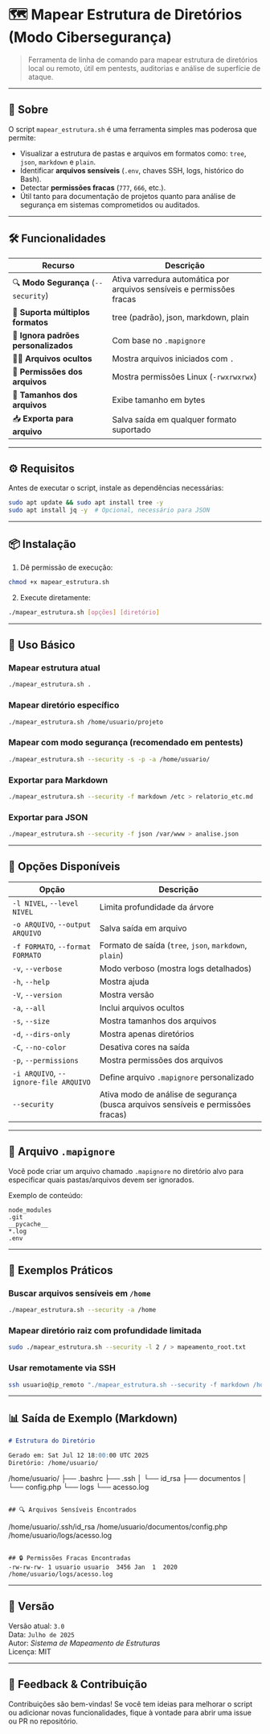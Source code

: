 
# 🗺️ Mapear Estrutura de Diretórios (Modo Cibersegurança)

> Ferramenta de linha de comando para mapear estrutura de diretórios local ou remoto, útil em pentests, auditorias e análise de superfície de ataque.

---

## 📌 Sobre

O script `mapear_estrutura.sh` é uma ferramenta simples mas poderosa que permite:

- Visualizar a estrutura de pastas e arquivos em formatos como: `tree`, `json`, `markdown` e `plain`.
- Identificar **arquivos sensíveis** (`.env`, chaves SSH, logs, histórico do Bash).
- Detectar **permissões fracas** (`777`, `666`, etc.).
- Útil tanto para documentação de projetos quanto para análise de segurança em sistemas comprometidos ou auditados.

---

## 🛠️ Funcionalidades

| Recurso | Descrição |
|--------|-----------|
| 🔍 **Modo Segurança** (`--security`) | Ativa varredura automática por arquivos sensíveis e permissões fracas |
| 📁 **Suporta múltiplos formatos** | tree (padrão), json, markdown, plain |
| 🧠 **Ignora padrões personalizados** | Com base no `.mapignore` |
| 🕵️‍♂️ **Arquivos ocultos** | Mostra arquivos iniciados com `.` |
| 🔐 **Permissões dos arquivos** | Mostra permissões Linux (`-rwxrwxrwx`) |
| 📏 **Tamanhos dos arquivos** | Exibe tamanho em bytes |
| 📥 **Exporta para arquivo** | Salva saída em qualquer formato suportado |

---

## ⚙️ Requisitos

Antes de executar o script, instale as dependências necessárias:

```bash
sudo apt update && sudo apt install tree -y
sudo apt install jq -y  # Opcional, necessário para JSON
```

---

## 📦 Instalação

1. Dê permissão de execução:

```bash
chmod +x mapear_estrutura.sh
```

2. Execute diretamente:

```bash
./mapear_estrutura.sh [opções] [diretório]
```

---

## 🧪 Uso Básico

### Mapear estrutura atual

```bash
./mapear_estrutura.sh .
```

### Mapear diretório específico

```bash
./mapear_estrutura.sh /home/usuario/projeto
```

### Mapear com modo segurança (recomendado em pentests)

```bash
./mapear_estrutura.sh --security -s -p -a /home/usuario/
```

### Exportar para Markdown

```bash
./mapear_estrutura.sh --security -f markdown /etc > relatorio_etc.md
```

### Exportar para JSON

```bash
./mapear_estrutura.sh --security -f json /var/www > analise.json
```

---

## 🧭 Opções Disponíveis

| Opção | Descrição |
|-------|-----------|
| `-l NIVEL`, `--level NIVEL` | Limita profundidade da árvore |
| `-o ARQUIVO`, `--output ARQUIVO` | Salva saída em arquivo |
| `-f FORMATO`, `--format FORMATO` | Formato de saída (`tree`, `json`, `markdown`, `plain`) |
| `-v`, `--verbose` | Modo verboso (mostra logs detalhados) |
| `-h`, `--help` | Mostra ajuda |
| `-V`, `--version` | Mostra versão |
| `-a`, `--all` | Inclui arquivos ocultos |
| `-s`, `--size` | Mostra tamanhos dos arquivos |
| `-d`, `--dirs-only` | Mostra apenas diretórios |
| `-C`, `--no-color` | Desativa cores na saída |
| `-p`, `--permissions` | Mostra permissões dos arquivos |
| `-i ARQUIVO`, `--ignore-file ARQUIVO` | Define arquivo `.mapignore` personalizado |
| `--security` | Ativa modo de análise de segurança (busca arquivos sensíveis e permissões fracas) |

---

## 📁 Arquivo `.mapignore`

Você pode criar um arquivo chamado `.mapignore` no diretório alvo para especificar quais pastas/arquivos devem ser ignorados.

Exemplo de conteúdo:

```
node_modules
.git
__pycache__
*.log
.env
```

---

## 🧠 Exemplos Práticos

### Buscar arquivos sensíveis em `/home`

```bash
./mapear_estrutura.sh --security -a /home
```

### Mapear diretório raiz com profundidade limitada

```bash
sudo ./mapear_estrutura.sh --security -l 2 / > mapeamento_root.txt
```

### Usar remotamente via SSH

```bash
ssh usuario@ip_remoto "./mapear_estrutura.sh --security -f markdown /home/usuario/" > relatorio_remoto.md
```

---

## 📊 Saída de Exemplo (Markdown)

```markdown
# Estrutura do Diretório

Gerado em: Sat Jul 12 18:00:00 UTC 2025  
Diretório: /home/usuario/

```
/home/usuario/
├── .bashrc
├── .ssh
│   └── id_rsa
├── documentos
│   └── config.php
└── logs
    └── acesso.log
```

## 🔍 Arquivos Sensíveis Encontrados
```
/home/usuario/.ssh/id_rsa
/home/usuario/documentos/config.php
/home/usuario/logs/acesso.log
```

## 🔒 Permissões Fracas Encontradas
-rw-rw-rw- 1 usuario usuario  3456 Jan  1  2020 /home/usuario/logs/acesso.log
```

---

## 📝 Versão

Versão atual: `3.0`  
Data: `Julho de 2025`  
Autor: *Sistema de Mapeamento de Estruturas*  
Licença: MIT

---

## 💬 Feedback & Contribuição

Contribuições são bem-vindas! Se você tem ideias para melhorar o script ou adicionar novas funcionalidades, fique à vontade para abrir uma issue ou PR no repositório.

